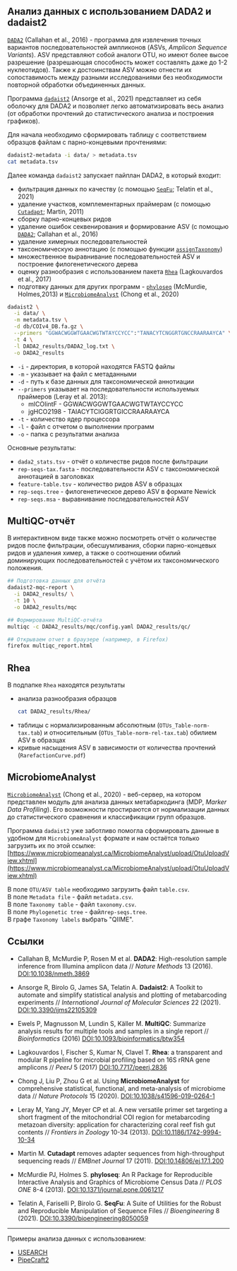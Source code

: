 ## Анализ данных с использованием DADA2 и dadaist2

[`DADA2`](https://benjjneb.github.io/dada2/index.html) (Callahan et al., 2016) - программа для извлечения 
точных вариантов последовательностей ампликонов (ASVs, _Amplicon Sequence Variants_). 
ASV представляют собой аналоги OTU, но имеют более высое разрешение 
(разрешающая способность может составлять даже до 1-2 нуклеотидов).
Также к достоинствам ASV можно отнести их сопоставимость между разными исследованиями без необходимости повторной обработки объединенных данных.

Программа [`dadaist2`](https://quadram-institute-bioscience.github.io/dadaist2/) (Ansorge et al., 2021) представляет из себя оболочку для DADA2 и позволяет легко автоматизировать весь анализ (от обработки прочтений до статистического анализа и построения графиков).

Для начала необходимо сформировать таблицу с соответствием образцов 
файлам с парно-концевыми прочтениями:

```bash
dadaist2-metadata -i data/ > metadata.tsv
cat metadata.tsv
```

Далее команда `dadaist2` запускает пайплан DADA2, в который входит:
- фильтрация данных по качеству (c помощью [`SeqFu`](https://telatin.github.io/seqfu2/); Telatin et al., 2021)
- удаление участков, комплементарных праймерам (с помощью [`Cutadapt`](https://cutadapt.readthedocs.io); Martin, 2011)
- сборку парно-концевых ридов
- удаление ошибок секвенирования и формирование ASV (c помощью [`DADA2`](https://benjjneb.github.io/dada2/tutorial.html); Callahan et al., 2016)
- удаление химерных последовательностей
- таксономическую аннотацию (c помощью функции [`assignTaxonomy`](https://benjjneb.github.io/dada2/assign.html))
- множественное выравнивание последовательностей ASV и построение филогенетического дерева
- оценку разнообразия с использованием пакета [`Rhea`](https://lagkouvardos.github.io/Rhea/) (Lagkouvardos et al., 2017)
- подготвку данных для других программ - [`phyloseq`](https://joey711.github.io/phyloseq/) (McMurdie, Holmes,2013) и [`MicrobiomeAnalyst`](https://www.microbiomeanalyst.ca/MicrobiomeAnalyst/upload/OtuUploadView.xhtml) (Chong et al., 2020)

```bash
dadaist2 \
  -i data/ \
  -m metadata.tsv \
  -d db/COIv4_DB.fa.gz \
  --primers "GGWACWGGWTGAACWGTWTAYCCYCC":"TANACYTCNGGRTGNCCRAARAAYCA" \
  -t 4 \
  -l DADA2_results/DADA2_log.txt \
  -o DADA2_results
```
* `-i` - директория, в которой находятся FASTQ файлы<br/>
* `-m` - указывает на файл с метаданными<br/>
* `-d` - путь к базе данных для таксономической аннотиации<br/>
* `--primers` указывает на последовательности используемых праймеров (Leray et al. 2013):<br/>
  * mlCOIintF - GGWACWGGWTGAACWGTWTAYCCYCC<br/>
  * jgHCO2198 - TAIACYTCIGGRTGICCRAARAAYCA<br/>
* `-t` - количество ядер процессора<br/>
* `-l` - файл с отчетом о выполнении программ<br/>
* `-o` - папка с результатми анализа<br/>


Основные результаты:
- `dada2_stats.tsv` - отчёт о количестве ридов после фильтрации
- `rep-seqs-tax.fasta` - последовательности ASV c таксономической аннотацией в заголовках
- `feature-table.tsv` - количество ридов ASV в образцах
- `rep-seqs.tree` - филогенетическое дерево ASV в формате Newick
- `rep-seqs.msa` - выравнивание последовательностей ASV


## MultiQC-отчёт

В интерактивном виде также можно посмотреть отчёт о 
количестве ридов после фильтрации, обесшумливания, 
сборки парно-концевых ридов и удаления химер, а также 
о соотношении обилий доминирующих последовательностей с 
учётом их таксономического положения.

```bash
## Подготовка данных для отчёта
dadaist2-mqc-report \
  -i DADA2_results/ \
  -t 10 \
  -o DADA2_results/mqc

## Формирование MultiQC-отчёта
multiqc -c DADA2_results/mqc/config.yaml DADA2_results/qc/

## Открываем отчет в браузере (например, в Firefox)
firefox multiqc_report.html 
```


## Rhea

В подпапке `Rhea` находятся результаты

- анализа разнообразия образцов
    ```bash
    cat DADA2_results/Rhea/
    ```
- таблицы с нормализированным абсолютным (`OTUs_Table-norm-tax.tab`) и относительным (`OTUs_Table-norm-rel-tax.tab`) обилием ASV в образцах
- кривые насыщения ASV в зависимости от количества прочтений (`RarefactionCurve.pdf`)


## MicrobiomeAnalyst

[`MicrobiomeAnalyst`](https://www.microbiomeanalyst.ca/MicrobiomeAnalyst/home.xhtml) 
(Chong et al., 2020) - веб-сервер, на котором представлен модуль 
для анализа данных метабаркодинга (MDP, _Marker Data Profiling_). 
Его возможности простираются от нормализации данных до статистического 
сравнения и классификации групп образцов.

Программа `dadaist2` уже заботливо помогла сформировать данные в удобном для
`MicrobiomeAnalyst` формате и нам остаётся только загрузить их по этой ссылке:<br/>
[https://www.microbiomeanalyst.ca/MicrobiomeAnalyst/upload/OtuUploadView.xhtml](https://www.microbiomeanalyst.ca/MicrobiomeAnalyst/upload/OtuUploadView.xhtml)


В поле `OTU/ASV table` необходимо загрузить файл `table.csv`.<br/>
В поле `Metadata file` - файл `metadata.csv`.<br/>
В поле `Taxonomy table` - файл `taxonomy.csv`.<br/>
В поле `Phylogenetic tree` - файл`rep-seqs.tree`.<br/>
В графе `Taxonomy labels` выбрать "QIIME".<br/>


## Ссылки

- Callahan B, McMurdie P, Rosen M et al. **DADA2**: High-resolution sample inference from Illumina amplicon data // _Nature Methods_ 13 (2016). [DOI:10.1038/nmeth.3869](https://www.nature.com/articles/nmeth.3869)

- Ansorge R, Birolo G, James SA, Telatin A. **Dadaist2**: A Toolkit to automate and simplify statistical analysis and plotting of metabarcoding experiments // _International Journal of Molecular Sciences_ 22 (2021). [DOI:10.3390/ijms22105309](https://www.mdpi.com/1422-0067/22/10/5309)

- Ewels P, Magnusson M, Lundin S, Käller M. **MultiQC**: Summarize analysis results for multiple tools and samples in a single report // _Bioinformatics_ (2016) [DOI:10.1093/bioinformatics/btw354](https://academic.oup.com/bioinformatics/article/32/19/3047/2196507)

- Lagkouvardos I, Fischer S, Kumar N, Clavel T. **Rhea**: a transparent and modular R pipeline for microbial profiling based on 16S rRNA gene amplicons // _PeerJ_ 5 (2017) [DOI:10.7717/peerj.2836](https://peerj.com/articles/2836/)

- Chong J, Liu P, Zhou G et al. Using **MicrobiomeAnalyst** for comprehensive statistical, functional, and meta-analysis of microbiome data // _Nature Protocols_ 15 (2020). [DOI:10.1038/s41596-019-0264-1](https://www.nature.com/articles/s41596-019-0264-1)

- Leray M, Yang JY, Meyer CP et al. A new versatile primer set targeting a short fragment of the mitochondrial COI region for metabarcoding metazoan diversity: application for characterizing coral reef fish gut contents // _Frontiers in Zoology_ 10-34 (2013). [DOI:10.1186/1742-9994-10-34](https://frontiersinzoology.biomedcentral.com/articles/10.1186/1742-9994-10-34)

- Martin M. **Cutadapt** removes adapter sequences from high-throughput sequencing
reads // _EMBnet Journal_ 17 (2011). [DOI:10.14806/ej.17.1.200](https://journal.embnet.org/index.php/embnetjournal/article/view/200)

- McMurdie PJ, Holmes S. **phyloseq**: An R Package for Reproducible Interactive Analysis and Graphics of Microbiome Census Data // _PLOS ONE_ 8-4 (2013). [DOI:10.1371/journal.pone.0061217](https://journals.plos.org/plosone/article?id=10.1371/journal.pone.0061217)

- Telatin A, Fariselli P, Birolo G. **SeqFu**: A Suite of Utilities for the Robust and Reproducible Manipulation of Sequence Files // _Bioengineering_ 8 (2021). [DOI:10.3390/bioengineering8050059](https://www.mdpi.com/2306-5354/8/5/59)

_________________

Примеры анализа данных с использованием:
- [USEARCH](01_USEARCH.md)
- [PipeCraft2](03_PipeCraft2.md)
